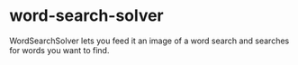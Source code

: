 # word-search-solver
WordSearchSolver lets you feed it an image of a word search and searches for words you want to find.
